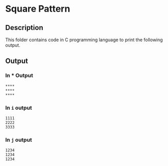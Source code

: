 # Square Pattern

## Description

This folder contains code in C programming language to print the following output.

## Output

### In * Output

```
****
****
****
```

### In `i` output

```
1111
2222
3333
```

### In `j` output

```
1234
1234
1234
```
